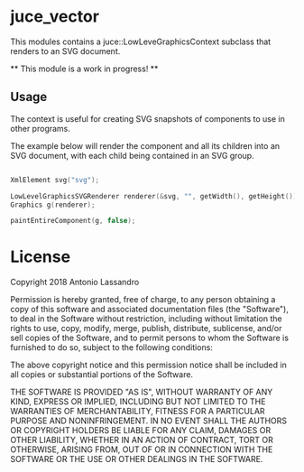 # juce_vector

This modules contains a juce::LowLeveGraphicsContext subclass that renders to an SVG document.

** This module is a work in progress! **

## Usage

The context is useful for creating SVG snapshots of components to use in other programs.

The example below will render the component and all its children into an SVG document, with each child being contained in an SVG group.

```C++

XmlElement svg("svg");

LowLevelGraphicsSVGRenderer renderer(&svg, "", getWidth(), getHeight());
Graphics g(renderer);

paintEntireComponent(g, false);
```

# License

Copyright 2018 Antonio Lassandro

Permission is hereby granted, free of charge, to any person obtaining a copy of this software and associated documentation files (the "Software"), to deal in the Software without restriction, including without limitation the rights to use, copy, modify, merge, publish, distribute, sublicense, and/or sell copies of the Software, and to permit persons to whom the Software is furnished to do so, subject to the following conditions:

The above copyright notice and this permission notice shall be included in all copies or substantial portions of the Software.

THE SOFTWARE IS PROVIDED "AS IS", WITHOUT WARRANTY OF ANY KIND, EXPRESS OR IMPLIED, INCLUDING BUT NOT LIMITED TO THE WARRANTIES OF MERCHANTABILITY, FITNESS FOR A PARTICULAR PURPOSE AND NONINFRINGEMENT. IN NO EVENT SHALL THE AUTHORS OR COPYRIGHT HOLDERS BE LIABLE FOR ANY CLAIM, DAMAGES OR OTHER LIABILITY, WHETHER IN AN ACTION OF CONTRACT, TORT OR OTHERWISE, ARISING FROM, OUT OF OR IN CONNECTION WITH THE SOFTWARE OR THE USE OR OTHER DEALINGS IN THE SOFTWARE.
